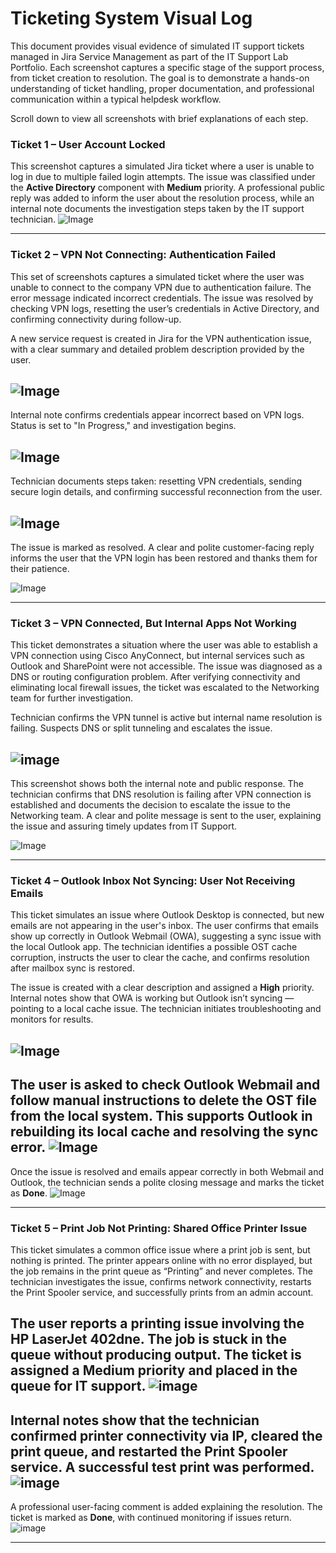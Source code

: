 # Ticketing System Visual Log

This document provides visual evidence of simulated IT support tickets managed in Jira Service Management as part of the IT Support Lab Portfolio. Each screenshot captures a specific stage of the support process, from ticket creation to resolution. The goal is to demonstrate a hands-on understanding of ticket handling, proper documentation, and professional communication within a typical helpdesk workflow.

Scroll down to view all screenshots with brief explanations of each step.


### **Ticket 1 – User Account Locked**
This screenshot captures a simulated Jira ticket where a user is unable to log in due to multiple failed login attempts. The issue was classified under the **Active Directory** component with **Medium** priority. A professional public reply was added to inform the user about the resolution process, while an internal note documents the investigation steps taken by the IT support technician.
![Image](https://github.com/user-attachments/assets/fdcdc9d3-249c-4792-815a-b89ebe36daa7)

---

### **Ticket 2 – VPN Not Connecting: Authentication Failed**

This set of screenshots captures a simulated ticket where the user was unable to connect to the company VPN due to authentication failure. The error message indicated incorrect credentials. The issue was resolved by checking VPN logs, resetting the user’s credentials in Active Directory, and confirming connectivity during follow-up.

A new service request is created in Jira for the VPN authentication issue, with a clear summary and detailed problem description provided by the user.

![Image](https://github.com/user-attachments/assets/609093a7-0b76-4146-a4cb-72dede3bd468) 
---

Internal note confirms credentials appear incorrect based on VPN logs. Status is set to "In Progress," and investigation begins.

![Image](https://github.com/user-attachments/assets/284802a5-8584-44c5-8000-cba26b4a37da) 
---

Technician documents steps taken: resetting VPN credentials, sending secure login details, and confirming successful reconnection from the user.

![Image](https://github.com/user-attachments/assets/a897e37c-b838-44b7-aab4-0f7adafb3535) 
---

The issue is marked as resolved. A clear and polite customer-facing reply informs the user that the VPN login has been restored and thanks them for their patience.

![Image](https://github.com/user-attachments/assets/276af275-6ab2-4232-9c1d-608ba3f8d80d)

---

### **Ticket 3 – VPN Connected, But Internal Apps Not Working**

This ticket demonstrates a situation where the user was able to establish a VPN connection using Cisco AnyConnect, but internal services such as Outlook and SharePoint were not accessible. The issue was diagnosed as a DNS or routing configuration problem. After verifying connectivity and eliminating local firewall issues, the ticket was escalated to the Networking team for further investigation.


Technician confirms the VPN tunnel is active but internal name resolution is failing. Suspects DNS or split tunneling and escalates the issue.

![image](https://github.com/user-attachments/assets/037603de-0ee9-47b2-870a-e1293cb74416)
---

This screenshot shows both the internal note and public response. The technician confirms that DNS resolution is failing after VPN connection is established and documents the decision to escalate the issue to the Networking team. A clear and polite message is sent to the user, explaining the issue and assuring timely updates from IT Support.

![Image](https://github.com/user-attachments/assets/37119909-767d-4552-a20f-535ca599a706)

---

### **Ticket 4 – Outlook Inbox Not Syncing: User Not Receiving Emails**

This ticket simulates an issue where Outlook Desktop is connected, but new emails are not appearing in the user's inbox. The user confirms that emails show up correctly in Outlook Webmail (OWA), suggesting a sync issue with the local Outlook app. The technician identifies a possible OST cache corruption, instructs the user to clear the cache, and confirms resolution after mailbox sync is restored.

The issue is created with a clear description and assigned a **High** priority. Internal notes show that OWA is working but Outlook isn’t syncing — pointing to a local cache issue. The technician initiates troubleshooting and monitors for results.

![Image](https://github.com/user-attachments/assets/0132036b-f761-4cad-b673-853bf1f8364e)
---

The user is asked to check Outlook Webmail and follow manual instructions to delete the OST file from the local system. This supports Outlook in rebuilding its local cache and resolving the sync error.
![Image](https://github.com/user-attachments/assets/1325a283-c1d0-4cd2-9190-66929a363614)
---

Once the issue is resolved and emails appear correctly in both Webmail and Outlook, the technician sends a polite closing message and marks the ticket as **Done**.
![Image](https://github.com/user-attachments/assets/8be80352-5966-4ed5-9a8f-62bad85061d3)

---

### **Ticket 5 – Print Job Not Printing: Shared Office Printer Issue**

This ticket simulates a common office issue where a print job is sent, but nothing is printed. The printer appears online with no error displayed, but the job remains in the print queue as “Printing” and never completes. The technician investigates the issue, confirms network connectivity, restarts the Print Spooler service, and successfully prints from an admin account.

The user reports a printing issue involving the HP LaserJet 402dne. The job is stuck in the queue without producing output. The ticket is assigned a **Medium** priority and placed in the queue for IT support.
![image](https://github.com/user-attachments/assets/98bdcece-4561-461a-b702-014bb272f293)
---

Internal notes show that the technician confirmed printer connectivity via IP, cleared the print queue, and restarted the Print Spooler service. A successful test print was performed.
![image](https://github.com/user-attachments/assets/85d51c60-7c0b-41b3-bbd5-ec92162a913b)
---

A professional user-facing comment is added explaining the resolution. The ticket is marked as **Done**, with continued monitoring if issues return.
![image](https://github.com/user-attachments/assets/d04e9d2e-8ec2-40dc-a6a8-68caf07e9007)

---

